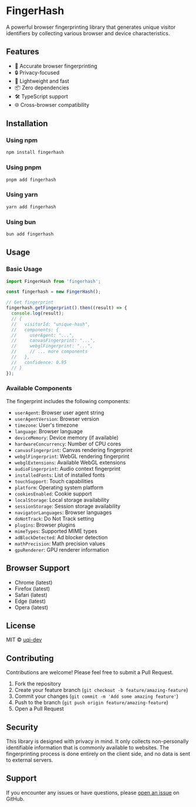 # FingerHash

A powerful browser fingerprinting library that generates unique visitor identifiers by collecting various browser and device characteristics.

## Features

- 🎯 Accurate browser fingerprinting
- 🔒 Privacy-focused
- 🚀 Lightweight and fast
- 📦 Zero dependencies
- 🛠 TypeScript support
- 🌐 Cross-browser compatibility

## Installation

### Using npm

```bash
npm install fingerhash
```

### Using pnpm

```bash
pnpm add fingerhash
```

### Using yarn

```bash
yarn add fingerhash
```

### Using bun

```bash
bun add fingerhash
```

## Usage

### Basic Usage

```javascript
import FingerHash from 'fingerhash';

const fingerhash = new FingerHash();

// Get fingerprint
fingerhash.getFingerprint().then((result) => {
  console.log(result);
  // {
  //   visitorId: "unique-hash",
  //   components: {
  //     userAgent: "...",
  //     canvasFingerprint: "...",
  //     webglFingerprint: "...",
  //     // ... more components
  //   },
  //   confidence: 0.95
  // }
});
```

### Available Components

The fingerprint includes the following components:

- `userAgent`: Browser user agent string
- `userAgentVersion`: Browser version
- `timezone`: User's timezone
- `language`: Browser language
- `deviceMemory`: Device memory (if available)
- `hardwareConcurrency`: Number of CPU cores
- `canvasFingerprint`: Canvas rendering fingerprint
- `webglFingerprint`: WebGL rendering fingerprint
- `webglExtensions`: Available WebGL extensions
- `audioFingerprint`: Audio context fingerprint
- `installedFonts`: List of installed fonts
- `touchSupport`: Touch capabilities
- `platform`: Operating system platform
- `cookiesEnabled`: Cookie support
- `localStorage`: Local storage availability
- `sessionStorage`: Session storage availability
- `navigatorLanguages`: Browser languages
- `doNotTrack`: Do Not Track setting
- `plugins`: Browser plugins
- `mimeTypes`: Supported MIME types
- `adBlockDetected`: Ad blocker detection
- `mathPrecision`: Math precision values
- `gpuRenderer`: GPU renderer information

## Browser Support

- Chrome (latest)
- Firefox (latest)
- Safari (latest)
- Edge (latest)
- Opera (latest)

## License

MIT © [uqi-dev](https://github.com/uqi-dev)

## Contributing

Contributions are welcome! Please feel free to submit a Pull Request.

1. Fork the repository
2. Create your feature branch (`git checkout -b feature/amazing-feature`)
3. Commit your changes (`git commit -m 'Add some amazing feature'`)
4. Push to the branch (`git push origin feature/amazing-feature`)
5. Open a Pull Request

## Security

This library is designed with privacy in mind. It only collects non-personally identifiable information that is commonly available to websites. The fingerprinting process is done entirely on the client side, and no data is sent to external servers.

## Support

If you encounter any issues or have questions, please [open an issue](https://github.com/uqi-dev/fingerhash/issues) on GitHub.
